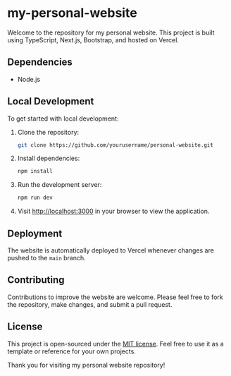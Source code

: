 
# my-personal-website

Welcome to the repository for my personal website. This project is built using TypeScript, Next.js, Bootstrap, and hosted on Vercel.

## Dependencies
- Node.js

## Local Development

To get started with local development:

1. Clone the repository:
   ```bash
   git clone https://github.com/yourusername/personal-website.git
   ```
2. Install dependencies:
   ```bash
   npm install
   ```
3. Run the development server:
   ```bash
   npm run dev
   ```
4. Visit [http://localhost:3000](http://localhost:3000) in your browser to view the application.

## Deployment

The website is automatically deployed to Vercel whenever changes are pushed to the `main` branch.

## Contributing

Contributions to improve the website are welcome. Please feel free to fork the repository, make changes, and submit a pull request.

## License

This project is open-sourced under the [MIT license](LICENSE). Feel free to use it as a template or reference for your own projects.

Thank you for visiting my personal website repository!
